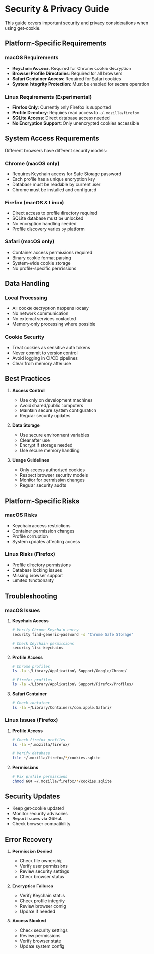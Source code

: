 # Security & Privacy Guide

This guide covers important security and privacy considerations when using get-cookie.

## Platform-Specific Requirements

### macOS Requirements

- **Keychain Access**: Required for Chrome cookie decryption
- **Browser Profile Directories**: Required for all browsers
- **Safari Container Access**: Required for Safari cookies
- **System Integrity Protection**: Must be enabled for secure operation

### Linux Requirements (Experimental)

- **Firefox Only**: Currently only Firefox is supported
- **Profile Directory**: Requires read access to `~/.mozilla/firefox`
- **SQLite Access**: Direct database access needed
- **No Encryption Support**: Only unencrypted cookies accessible

## System Access Requirements

Different browsers have different security models:

### Chrome (macOS only)

- Requires Keychain access for Safe Storage password
- Each profile has a unique encryption key
- Database must be readable by current user
- Chrome must be installed and configured

### Firefox (macOS & Linux)

- Direct access to profile directory required
- SQLite database must be unlocked
- No encryption handling needed
- Profile discovery varies by platform

### Safari (macOS only)

- Container access permissions required
- Binary cookie format parsing
- System-wide cookie storage
- No profile-specific permissions

## Data Handling

### Local Processing

- All cookie decryption happens locally
- No network communication
- No external services contacted
- Memory-only processing where possible

### Cookie Security

- Treat cookies as sensitive auth tokens
- Never commit to version control
- Avoid logging in CI/CD pipelines
- Clear from memory after use

## Best Practices

1. **Access Control**

   - Use only on development machines
   - Avoid shared/public computers
   - Maintain secure system configuration
   - Regular security updates

2. **Data Storage**

   - Use secure environment variables
   - Clear after use
   - Encrypt if storage needed
   - Use secure memory handling

3. **Usage Guidelines**
   - Only access authorized cookies
   - Respect browser security models
   - Monitor for permission changes
   - Regular security audits

## Platform-Specific Risks

### macOS Risks

- Keychain access restrictions
- Container permission changes
- Profile corruption
- System updates affecting access

### Linux Risks (Firefox)

- Profile directory permissions
- Database locking issues
- Missing browser support
- Limited functionality

## Troubleshooting

### macOS Issues

1. **Keychain Access**

   ```bash
   # Verify Chrome Keychain entry
   security find-generic-password -s "Chrome Safe Storage"

   # Check Keychain permissions
   security list-keychains
   ```

2. **Profile Access**

   ```bash
   # Chrome profiles
   ls -la ~/Library/Application\ Support/Google/Chrome/

   # Firefox profiles
   ls -la ~/Library/Application\ Support/Firefox/Profiles/
   ```

3. **Safari Container**
   ```bash
   # Check container
   ls -la ~/Library/Containers/com.apple.Safari/
   ```

### Linux Issues (Firefox)

1. **Profile Access**

   ```bash
   # Check Firefox profiles
   ls -la ~/.mozilla/firefox/

   # Verify database
   file ~/.mozilla/firefox/*/cookies.sqlite
   ```

2. **Permissions**
   ```bash
   # Fix profile permissions
   chmod 600 ~/.mozilla/firefox/*/cookies.sqlite
   ```

## Security Updates

- Keep get-cookie updated
- Monitor security advisories
- Report issues via GitHub
- Check browser compatibility

## Error Recovery

1. **Permission Denied**

   - Check file ownership
   - Verify user permissions
   - Review security settings
   - Check browser status

2. **Encryption Failures**

   - Verify Keychain status
   - Check profile integrity
   - Review browser config
   - Update if needed

3. **Access Blocked**
   - Check security settings
   - Review permissions
   - Verify browser state
   - Update system config
